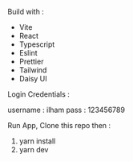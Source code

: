 Build with :

- Vite
- React
- Typescript
- Eslint
- Prettier
- Tailwind
- Daisy UI

Login Credentials :

username : ilham
pass : 123456789

Run App, Clone this repo then :

1. yarn install
2. yarn dev
